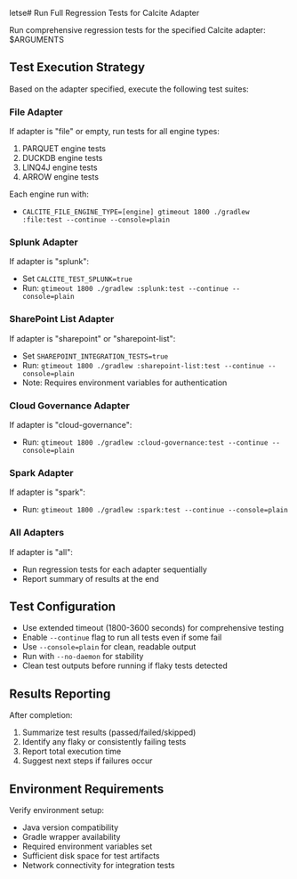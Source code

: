 letse# Run Full Regression Tests for Calcite Adapter

Run comprehensive regression tests for the specified Calcite adapter: $ARGUMENTS

## Test Execution Strategy

Based on the adapter specified, execute the following test suites:

### File Adapter
If adapter is "file" or empty, run tests for all engine types:
1. PARQUET engine tests
2. DUCKDB engine tests
3. LINQ4J engine tests
4. ARROW engine tests

Each engine run with:
- `CALCITE_FILE_ENGINE_TYPE=[engine] gtimeout 1800 ./gradlew :file:test --continue --console=plain`

### Splunk Adapter
If adapter is "splunk":
- Set `CALCITE_TEST_SPLUNK=true`
- Run: `gtimeout 1800 ./gradlew :splunk:test --continue --console=plain`

### SharePoint List Adapter
If adapter is "sharepoint" or "sharepoint-list":
- Set `SHAREPOINT_INTEGRATION_TESTS=true`
- Run: `gtimeout 1800 ./gradlew :sharepoint-list:test --continue --console=plain`
- Note: Requires environment variables for authentication

### Cloud Governance Adapter
If adapter is "cloud-governance":
- Run: `gtimeout 1800 ./gradlew :cloud-governance:test --continue --console=plain`

### Spark Adapter
If adapter is "spark":
- Run: `gtimeout 1800 ./gradlew :spark:test --continue --console=plain`

### All Adapters
If adapter is "all":
- Run regression tests for each adapter sequentially
- Report summary of results at the end

## Test Configuration

- Use extended timeout (1800-3600 seconds) for comprehensive testing
- Enable `--continue` flag to run all tests even if some fail
- Use `--console=plain` for clean, readable output
- Run with `--no-daemon` for stability
- Clean test outputs before running if flaky tests detected

## Results Reporting

After completion:
1. Summarize test results (passed/failed/skipped)
2. Identify any flaky or consistently failing tests
3. Report total execution time
4. Suggest next steps if failures occur

## Environment Requirements

Verify environment setup:
- Java version compatibility
- Gradle wrapper availability
- Required environment variables set
- Sufficient disk space for test artifacts
- Network connectivity for integration tests
